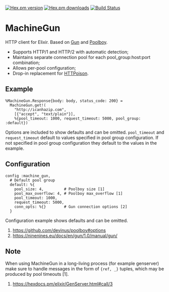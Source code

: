 [![Hex.pm version](https://img.shields.io/hexpm/v/machine_gun.svg)](https://hex.pm/packages/machine_gun)
[![Hex.pm downloads](https://img.shields.io/hexpm/dt/machine_gun.svg)](https://hex.pm/packages/machine_gun)
[![Build Status](https://travis-ci.org/petrohi/machine_gun.svg?branch=master)](https://travis-ci.org/petrohi/machine_gun)

# MachineGun

HTTP client for Elixir. Based on [Gun](https://github.com/ninenines/gun) and [Poolboy](https://github.com/devinus/poolboy).

* Supports HTTP/1 and HTTP/2 with automatic detection;
* Maintains separate connection pool for each pool_group:host:port combination;
* Allows per-pool configuration;
* Drop-in replacement for [HTTPoison](https://github.com/edgurgel/httpoison).

## Example

```
%MachineGun.Response{body: body, status_code: 200} =
  MachineGun.get!(
    "http://icanhazip.com",
    [{"accept", "text/plain"}],
    %{pool_timeout: 1000, request_timeout: 5000, pool_group: :default})
```

Options are included to show defaults and can be omitted. `pool_timeout` and `request_timeout` default to values specified in pool group configuration. If not specified in pool group configuration they default to the values in the example.

## Configuration

```
config :machine_gun,
  # Default pool group
  default: %{
    pool_size: 4,         # Poolboy size [1]
    pool_max_overflow: 4, # Poolboy max_overflow [1]
    pool_timeout: 1000,
    request_timeout: 5000,
    conn_opts: %{}        # Gun connection options [2]
  }
```

Configuration example shows defaults and can be omitted. 

 1. https://github.com/devinus/poolboy#options
 2. https://ninenines.eu/docs/en/gun/1.0/manual/gun/

## Note

When using MachineGun in a long-living process (for example genserver) make sure to handle messages in the form of `{ref, _}` tuples, which may be produced by pool timeouts [1].

 1. https://hexdocs.pm/elixir/GenServer.html#call/3
